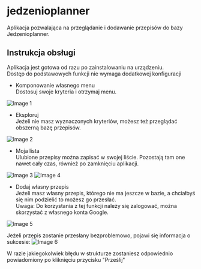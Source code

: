 # jedzenioplanner

Aplikacja pozwalająca na przeglądanie i dodawanie przepisów do bazy Jedzenioplanner.

## Instrukcja obsługi
Aplikacja jest gotowa od razu po zainstalowaniu na urządzeniu.  
Dostęp do podstawowych funkcji nie wymaga dodatkowej konfiguracji

- Komponowanie własnego menu  
Dostosuj swoje kryteria i otrzymaj menu.

![Image 1](documentation/images/img1.png)

- Eksploruj  
Jeżeli nie masz wyznaczonych kryteriów, możesz też przeglądać obszerną bazę przepisów.

![Image 2](documentation/images/img2.png)

- Moja lista  
Ulubione przepisy można zapisać w swojej liście. Pozostają tam one nawet cały czas, również po zamknięciu aplikacji.

![Image 3](documentation/images/img3.png)
![Image 4](documentation/images/img4.png)

- Dodaj własny przepis  
Jeżeli masz własny przepis, którego nie ma jeszcze w bazie, a chciałbyś się nim podzielić to możesz go przesłać.  
Uwaga: Do korzystania z tej funkcji należy się zalogować, można skorzystać z własnego konta Google.

![Image 5](documentation/images/img5.png)

Jeżeli przepis zostanie przesłany bezproblemowo, pojawi się informacja o sukcesie:
![Image 6](documentation/images/img6.png)

W razie jakiegokolwiek błędu w strukturze zostaniesz odpowiednio powiadomiony po kliknięciu przycisku "Prześlij"